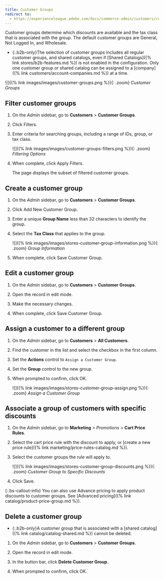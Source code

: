 ```yaml
---
title: Customer Groups
redirect to:
  - https://experienceleague.adobe.com/docs/commerce-admin/customers/customer-groups.html
---
```


Customer groups determine which discounts are available and the tax class that is associated with the group. The default customer groups are General, Not Logged In, and Wholesale.

- {:.b2b-only}The selection of customer groups includes all regular customer groups, and shared catalogs, even if [Shared Catalogs]({% link stores/b2b-features.md %}) is not enabled in the configuration. Only one customer group or shared catalog can be assigned to a [company]({% link customers/account-companies.md %}) at a time.

![]({% link images/images/customer-groups.png %}){: .zoom}
_Customer Groups_

## Filter customer groups

1. On the _Admin_ sidebar, go to **Customers** > **Customer Groups**.

1. Click <span class="btn">Filters</span>.

1. Enter criteria for searching groups, including a range of IDs, group, or tax class.

   ![]({% link images/images/customer-groups-filters.png %}){: .zoom}
   _Filtering Options_

1. When complete, click <span class="btn">Apply Filters</span>.

   The page displays the subset of filtered customer groups.

## Create a customer group

1. On the _Admin_ sidebar, go to **Customers** > **Customer Groups**.

1. Click <span class="btn">Add New Customer Group</span>.

1. Enter a unique **Group Name** less than 32 characters to identify the group.

1. Select the **Tax Class** that applies to the group.

   ![]({% link images/images/stores-customer-group-information.png %}){: .zoom}
   _Group Information_

1. When complete, click <span class="btn">Save Customer Group</span>.

## Edit a customer group

1. On the _Admin_ sidebar, go to **Customers** > **Customer Groups**.

1. Open the record in edit mode.

1. Make the necessary changes.

1. When complete, click <span class="btn">Save Customer Group</span>.

## Assign a customer to a different group

1. On the _Admin_ sidebar, go to **Customers** > **All Customers**.

1. Find the customer in the list and select the checkbox in the first column.

1. Set the **Actions** control to `Assign a Customer Group`.

1. Set the **Group** control to the new group.

1. When prompted to confirm, click <span class="btn">OK</span>.

   ![]({% link images/images/stores-customer-group-assign.png %}){: .zoom}
   _Assign a Customer Group_

## Associate a group of customers with specific discounts

1. On the _Admin_ sidebar, go to **Marketing** > _Promotions_ > **Cart Price Rules**.

1. Select the cart price rule with the discount to apply, or [create a new price rule]({% link marketing/price-rules-catalog.md %}).

1. Select the customer groups the rule will apply to.

   ![]({% link images/images/stores-customer-group-discounts.png %}){: .zoom}
   _Customer Group to Specific Discounts_

1. Click <span class="btn">Save</span>.

{:.bs-callout-info}
You can also use Advance pricing to apply product discounts to customer groups. See [Advanced pricing]({% link catalog/product-price-group.md %}).

## Delete a customer group

- {:.b2b-only}A customer group that is associated with a [shared catalog]({% link catalog/catalog-shared.md %}) cannot be deleted.

1. On the _Admin_ sidebar, go to **Customers** > **Customer Groups**.

1. Open the record in edit mode.

1. In the button bar, click **Delete Customer Group**.

1. When prompted to confirm, click <span class="btn">OK</span>.
